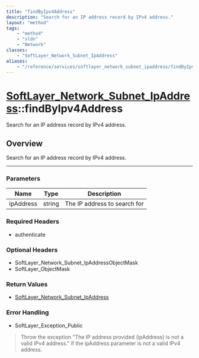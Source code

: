 ```yaml
---
title: "findByIpv4Address"
description: "Search for an IP address record by IPv4 address."
layout: "method"
tags:
    - "method"
    - "sldn"
    - "Network"
classes:
    - "SoftLayer_Network_Subnet_IpAddress"
aliases:
    - "/reference/services/softlayer_network_subnet_ipaddress/findByIpv4Address"
---
```

# [SoftLayer_Network_Subnet_IpAddress](/reference/services/SoftLayer_Network_Subnet_IpAddress)::findByIpv4Address


Search for an IP address record by IPv4 address.


## Overview 
Search for an IP address record by IPv4 address.

-----

### Parameters 
|Name | Type | Description |
| --- | --- | --- |
|ipAddress| string| The IP address to search for|


### Required Headers
* authenticate


### Optional Headers
* SoftLayer_Network_Subnet_IpAddressObjectMask
* SoftLayer_ObjectMask

### Return Values
* <a href='/reference/datatypes/SoftLayer_Network_Subnet_IpAddress'>SoftLayer_Network_Subnet_IpAddress </a>



### Error Handling

* SoftLayer_Exception_Public 

> Throw the exception "The IP address provided (ipAddress) is not a valid IPv4 address." if the ipAddress parameter is not a valid IPv4 address. 



